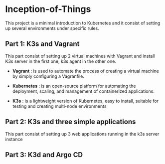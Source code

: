 # Inception-of-Things

This project is a minimal introduction to Kubernetes and it consist of setting up several environments under specific rules.

## Part 1: K3s and Vagrant
This part consist of setting up 2 virtual machines with Vagrant and install K3s server in the first one, k3s agent in the other one. 

- **Vagrant** : is used to automate the process of creating a virtual machine by simply configuring a Vagranfile.

- **Kubernetes** :  is an open-source platform for automating the deployment, scaling, and management of containerized applications.

- **K3s** : is a lightweight version of Kubernetes, easy to install, suitable for testing and creating multi-node environments

## Part 2: K3s and three simple applications
This part consist of setting up 3 web applications running in the k3s server instance

## Part 3: K3d and Argo CD
